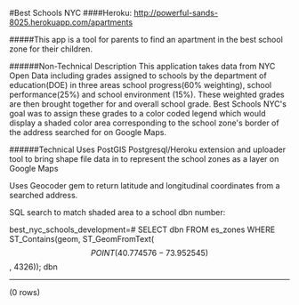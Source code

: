 #Best Schools NYC 
####Heroku: <http://powerful-sands-8025.herokuapp.com/apartments>

#####This app is a tool for parents to find an apartment in the best school zone for their children.

######Non-Technical Description
This application takes data from NYC Open Data including grades assigned to schools by the department of education(DOE) in three areas school progress(60% weighting), school performance(25%) and school environment (15%). These weighted grades are then brought together for and overall school grade. Best Schools NYC's goal was to assign these grades to a color coded legend which would display a shaded color area corresponding to the school zone's border of the address searched for on Google Maps.

######Technical
Uses PostGIS Postgresql/Heroku extension and uploader tool to bring shape file data in to represent the school zones as a layer on Google Maps

Uses Geocoder gem to return latitude and longitudinal coordinates from a searched address.

SQL search to match shaded area to a school dbn number:

best_nyc_schools_development=# SELECT dbn FROM es_zones WHERE ST_Contains(geom, ST_GeomFromText($$POINT(40.774576 -73.952545)$$, 4326));
 dbn 
________
(0 rows)

